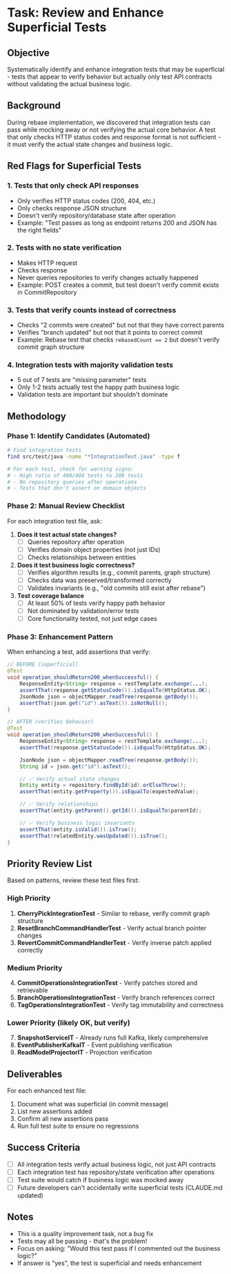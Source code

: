 # Task: Review and Enhance Superficial Tests

## Objective
Systematically identify and enhance integration tests that may be superficial - tests that appear to verify behavior but actually only test API contracts without validating the actual business logic.

## Background
During rebase implementation, we discovered that integration tests can pass while mocking away or not verifying the actual core behavior. A test that only checks HTTP status codes and response format is not sufficient - it must verify the actual state changes and business logic.

## Red Flags for Superficial Tests

### 1. **Tests that only check API responses**
- Only verifies HTTP status codes (200, 404, etc.)
- Only checks response JSON structure
- Doesn't verify repository/database state after operation
- Example: "Test passes as long as endpoint returns 200 and JSON has the right fields"

### 2. **Tests with no state verification**
- Makes HTTP request
- Checks response
- Never queries repositories to verify changes actually happened
- Example: POST creates a commit, but test doesn't verify commit exists in CommitRepository

### 3. **Tests that verify counts instead of correctness**
- Checks "2 commits were created" but not that they have correct parents
- Verifies "branch updated" but not that it points to correct commit
- Example: Rebase test that checks `rebasedCount == 2` but doesn't verify commit graph structure

### 4. **Integration tests with majority validation tests**
- 5 out of 7 tests are "missing parameter" tests
- Only 1-2 tests actually test the happy path business logic
- Validation tests are important but shouldn't dominate

## Methodology

### Phase 1: Identify Candidates (Automated)
```bash
# Find integration tests
find src/test/java -name "*IntegrationTest.java" -type f

# For each test, check for warning signs:
# - High ratio of 400/404 tests to 200 tests
# - No repository queries after operations
# - Tests that don't assert on domain objects
```

### Phase 2: Manual Review Checklist

For each integration test file, ask:

1. **Does it test actual state changes?**
   - [ ] Queries repository after operation
   - [ ] Verifies domain object properties (not just IDs)
   - [ ] Checks relationships between entities

2. **Does it test business logic correctness?**
   - [ ] Verifies algorithm results (e.g., commit parents, graph structure)
   - [ ] Checks data was preserved/transformed correctly
   - [ ] Validates invariants (e.g., "old commits still exist after rebase")

3. **Test coverage balance**
   - [ ] At least 50% of tests verify happy path behavior
   - [ ] Not dominated by validation/error tests
   - [ ] Core functionality tested, not just edge cases

### Phase 3: Enhancement Pattern

When enhancing a test, add assertions that verify:

```java
// BEFORE (superficial)
@Test
void operation_shouldReturn200_whenSuccessful() {
    ResponseEntity<String> response = restTemplate.exchange(...);
    assertThat(response.getStatusCode()).isEqualTo(HttpStatus.OK);
    JsonNode json = objectMapper.readTree(response.getBody());
    assertThat(json.get("id").asText()).isNotNull();
}

// AFTER (verifies behavior)
@Test
void operation_shouldReturn200_whenSuccessful() {
    ResponseEntity<String> response = restTemplate.exchange(...);
    assertThat(response.getStatusCode()).isEqualTo(HttpStatus.OK);

    JsonNode json = objectMapper.readTree(response.getBody());
    String id = json.get("id").asText();

    // ✅ Verify actual state changes
    Entity entity = repository.findById(id).orElseThrow();
    assertThat(entity.getProperty()).isEqualTo(expectedValue);

    // ✅ Verify relationships
    assertThat(entity.getParent().getId()).isEqualTo(parentId);

    // ✅ Verify business logic invariants
    assertThat(entity.isValid()).isTrue();
    assertThat(relatedEntity.wasUpdated()).isTrue();
}
```

## Priority Review List

Based on patterns, review these test files first:

### High Priority
1. **CherryPickIntegrationTest** - Similar to rebase, verify commit graph structure
2. **ResetBranchCommandHandlerTest** - Verify actual branch pointer changes
3. **RevertCommitCommandHandlerTest** - Verify inverse patch applied correctly

### Medium Priority
4. **CommitOperationsIntegrationTest** - Verify patches stored and retrievable
5. **BranchOperationsIntegrationTest** - Verify branch references correct
6. **TagOperationsIntegrationTest** - Verify tag immutability and correctness

### Lower Priority (likely OK, but verify)
7. **SnapshotServiceIT** - Already runs full Kafka, likely comprehensive
8. **EventPublisherKafkaIT** - Event publishing verification
9. **ReadModelProjectorIT** - Projection verification

## Deliverables

For each enhanced test file:
1. Document what was superficial (in commit message)
2. List new assertions added
3. Confirm all new assertions pass
4. Run full test suite to ensure no regressions

## Success Criteria

- [ ] All integration tests verify actual business logic, not just API contracts
- [ ] Each integration test has repository/state verification after operations
- [ ] Test suite would catch if business logic was mocked away
- [ ] Future developers can't accidentally write superficial tests (CLAUDE.md updated)

## Notes

- This is a quality improvement task, not a bug fix
- Tests may all be passing - that's the problem!
- Focus on asking: "Would this test pass if I commented out the business logic?"
- If answer is "yes", the test is superficial and needs enhancement
